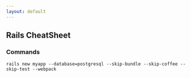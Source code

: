 ```yaml
---
layout: default
---
```

Rails CheatSheet
---

### Commands
	rails new myapp --database=postgresql --skip-bundle --skip-coffee --skip-test --webpack
